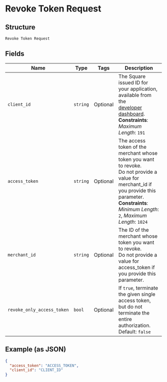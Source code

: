 
# Revoke Token Request

## Structure

`Revoke Token Request`

## Fields

| Name | Type | Tags | Description |
|  --- | --- | --- | --- |
| `client_id` | `string` | Optional | The Square issued ID for your application, available from the<br>[developer dashboard](https://developer.squareup.com/apps).<br>**Constraints**: *Maximum Length*: `191` |
| `access_token` | `string` | Optional | The access token of the merchant whose token you want to revoke.<br>Do not provide a value for merchant_id if you provide this parameter.<br>**Constraints**: *Minimum Length*: `2`, *Maximum Length*: `1024` |
| `merchant_id` | `string` | Optional | The ID of the merchant whose token you want to revoke.<br>Do not provide a value for access_token if you provide this parameter. |
| `revoke_only_access_token` | `bool` | Optional | If `true`, terminate the given single access token, but do not<br>terminate the entire authorization.<br>Default: `false` |

## Example (as JSON)

```json
{
  "access_token": "ACCESS_TOKEN",
  "client_id": "CLIENT_ID"
}
```

